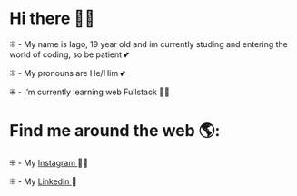 # Hi there 👋🏾

⁜ - My name is Iago, 19 year old and im currently studing and entering the world of coding, so be patient 💕

⁜ - My pronouns are He/Him 💕

⁜ - I’m currently learning web Fullstack 🐱‍💻


# Find me around the web 🌎: 
⁜ - My <a href=https://www.instagram.com/smoggy_s2>Instagram </a> 🤳🏾

⁜ - My <a href=https://www.linkedin.com/in/iago-santos-99863019a/>Linkedin </a> 💼
<!--
**IagoNasc/IagoNasc** is a ✨ _special_ ✨ repository because its `README.md` (this file) appears on your GitHub profile.

Here are some ideas to get you started:

- 🔭 I’m currently working on ...
- 🌱 I’m currently learning ...
- 👯 I’m looking to collaborate on ...
- 🤔 I’m looking for help with ...
- 💬 Ask me about ...
- 📫 How to reach me: ...
- 😄 Pronouns: ...
- ⚡ Fun fact: ...
-->
